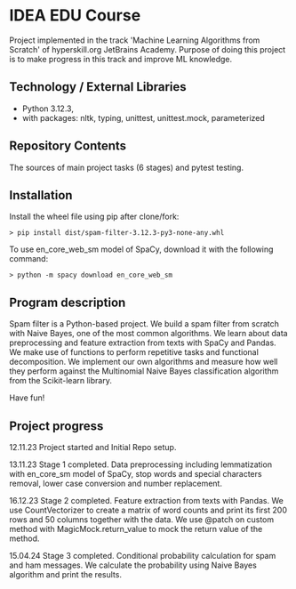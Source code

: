 # IDEA EDU Course

Project implemented in the track 'Machine Learning Algorithms from Scratch' of hyperskill.org JetBrains Academy. 
Purpose of doing this project is to make progress in this track and improve ML knowledge.

## Technology / External Libraries

- Python 3.12.3,
- with packages: nltk, typing, unittest, unittest.mock, parameterized

## Repository Contents

The sources of main project tasks (6 stages) and pytest testing.

## Installation

Install the wheel file using pip after clone/fork:

    > pip install dist/spam-filter-3.12.3-py3-none-any.whl

To use en_core_web_sm model of SpaCy, download it with the following command:

    > python -m spacy download en_core_web_sm

## Program description

Spam filter is a Python-based project. We build a spam filter from scratch with Naive Bayes, one of the most common
algorithms. We learn about data preprocessing and feature extraction from texts with SpaCy and Pandas. We make use of
functions to perform repetitive tasks and functional decomposition. We implement our own algorithms and measure how
well they perform against the Multinomial Naive Bayes classification algorithm from the Scikit-learn library.

Have fun!

## Project progress

[//]: # (Project was completed on 29.10.23)

12.11.23 Project started and Initial Repo setup.

13.11.23 Stage 1 completed. Data preprocessing including lemmatization with en_core_sm model of SpaCy, stop words 
and special characters removal, lower case conversion and number replacement.

16.12.23 Stage 2 completed. Feature extraction from texts with Pandas. We use CountVectorizer to create a matrix of
word counts and print its first 200 rows and 50 columns together with the data. We use @patch on custom method with
MagicMock.return_value to mock the return value of the method.

15.04.24 Stage 3 completed. Conditional probability calculation for spam and ham messages. We calculate the probability
using Naive Bayes algorithm and print the results.